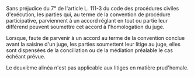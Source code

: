 Sans préjudice du 7° de l'article L. 111-3 du code des procédures civiles d'exécution, les parties qui, au terme de la convention de procédure participative, parviennent à un accord réglant en tout ou partie leur différend peuvent soumettre cet accord à l'homologation du juge.


Lorsque, faute de parvenir à un accord au terme de la convention conclue avant la saisine d'un juge, les parties soumettent leur litige au juge, elles sont dispensées de la conciliation ou de la médiation préalable le cas échéant prévue.


Le deuxième alinéa n'est pas applicable aux litiges en matière prud'homale.

